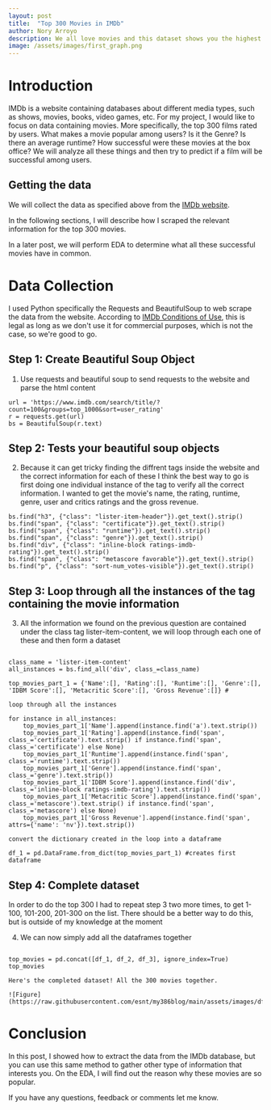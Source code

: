 ```yaml
---
layout: post
title:  "Top 300 Movies in IMDb"
author: Nory Arroyo
description: We all love movies and this dataset shows you the highest rated movies by users in IMDb. 
image: /assets/images/first_graph.png
---
```


# Introduction

IMDb is a website containing databases about different media types, such as shows, movies, books, video games, etc. For my project, I would like to focus on data containing movies. More specifically, the top 300 films rated by users. What makes a movie popular among users? Is it the Genre? Is there an average runtime? How successful were these movies at the box office? We will analyze all these things and then try to predict if a film will be successful among users. 


## Getting the data 

We will collect the data as specified above from the [IMDb website](https://www.imdb.com/search/title/?groups=top_1000&sort=user_rating,desc&count=100&ref_=adv_prv).

In the following sections, I will describe how I scraped the relevant information for the top 300 movies. 

In a later post, we will perform EDA to determine what all these successful movies have in common. 



# Data Collection 

I used Python specifically the Requests and BeautifulSoup to web scrape the data from the website. According to [IMDb Conditions of Use](https://www.imdb.com/conditions), this is legal as long as we don't use it for commercial purposes, which is not the case, so we're good to go. 


## Step 1: Create Beautiful Soup Object 

1. Use requests and beautiful soup to send requests to the website and parse the html content

```
url = 'https://www.imdb.com/search/title/?count=100&groups=top_1000&sort=user_rating'
r = requests.get(url) 
bs = BeautifulSoup(r.text) 

```
## Step 2: Tests your beautiful soup objects

2. Because it can get tricky finding the diffrent tags inside the website and the correct information for each of these I think the best way to go is first doing one individual instance of the tag to verify all the correct information. I wanted to get the movie's name, the rating, runtime, genre, user and critics ratings and the gross revenue. 

```
bs.find("h3", {"class": "lister-item-header"}).get_text().strip() 
bs.find("span", {"class": "certificate"}).get_text().strip()
bs.find("span", {"class": "runtime"}).get_text().strip()
bs.find("span", {"class": "genre"}).get_text().strip()
bs.find("div", {"class": "inline-block ratings-imdb-rating"}).get_text().strip() 
bs.find("span", {"class": "metascore favorable"}).get_text().strip() 
bs.find("p", {"class": "sort-num_votes-visible"}).get_text().strip() 

```

## Step 3: Loop through all the instances of the tag containing the movie information


3. All the information we found on the previous question are contained under the class tag lister-item-content, we will loop through each one of these and then form a dataset 

```

class_name = 'lister-item-content' 
all_instances = bs.find_all('div', class_=class_name)

top_movies_part_1 = {'Name':[], 'Rating':[], 'Runtime':[], 'Genre':[], 'IDBM Score':[], 'Metacritic Score':[], 'Gross Revenue':[]} #

loop through all the instances 

for instance in all_instances: 
    top_movies_part_1['Name'].append(instance.find('a').text.strip())
    top_movies_part_1['Rating'].append(instance.find('span', class_='certificate').text.strip() if instance.find('span', class_='certificate') else None)
    top_movies_part_1['Runtime'].append(instance.find('span', class_='runtime').text.strip())
    top_movies_part_1['Genre'].append(instance.find('span', class_='genre').text.strip())
    top_movies_part_1['IDBM Score'].append(instance.find('div', class_='inline-block ratings-imdb-rating').text.strip())
    top_movies_part_1['Metacritic Score'].append(instance.find('span', class_='metascore').text.strip() if instance.find('span', class_='metascore') else None)
    top_movies_part_1['Gross Revenue'].append(instance.find('span', attrs={'name': 'nv'}).text.strip())

convert the dictionary created in the loop into a dataframe 

df_1 = pd.DataFrame.from_dict(top_movies_part_1) #creates first dataframe

```

## Step 4: Complete dataset 

In order to do the top 300 I had to repeat step 3 two more times, to get 1-100, 101-200, 201-300 on the list. There should be a better way to do this, but is outside of my knowledge at the moment 

4. We can now simply add all the dataframes together 

```

top_movies = pd.concat([df_1, df_2, df_3], ignore_index=True)
top_movies

Here's the completed dataset! All the 300 movies together. 

![Figure](https://raw.githubusercontent.com/esnt/my386blog/main/assets/images/df_complete.png)
```

# Conclusion 

In this post, I showed how to extract the data from the IMDb database, but you can use this same method to gather other type of information that interests you. On the EDA, I will find out the reason why these movies are so popular. 

If you have any questions, feedback or comments let me know. 

